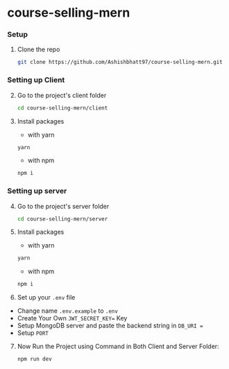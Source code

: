 # course-selling-mern

### Setup

1. Clone the repo
   
   ```sh
   git clone https://github.com/Ashishbhatt97/course-selling-mern.git
   ```
### Setting up Client

2. Go to the project's client folder

   ```sh
   cd course-selling-mern/client
   ```
3. Install packages
   
    -  with yarn

   ```sh
   yarn
   ```
   -  with npm
   
   ```sh
   npm i
   ```

### Setting up server

4. Go to the project's server folder
   
    ```sh
   cd course-selling-mern/server
   ```
    
5. Install packages
   
    -  with yarn

   ```sh
   yarn
   ```

   -  with npm
   
   ```sh
   npm i
   ```
6. Set up your `.env` file
  -  Change name `.env.example` to `.env`
  -  Create Your Own `JWT_SECRET_KEY=` Key
  -  Setup MongoDB server and paste the backend string in `DB_URI =`
  -  Setup `PORT`

7. Now Run the Project using Command in Both Client and Server Folder:
   
     ```sh
   npm run dev
   ```
